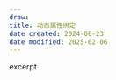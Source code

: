 ```yaml
---
draw:
title: 动态属性绑定
date created: 2024-06-23
date modified: 2025-02-06
---
```


excerpt

<!-- more -->

